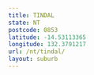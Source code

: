 ```yaml
---
title: TINDAL
state: NT
postcode: 0853
latitude: -14.53113365
longitude: 132.3791217
url: /nt/tindal/
layout: suburb
---
```

